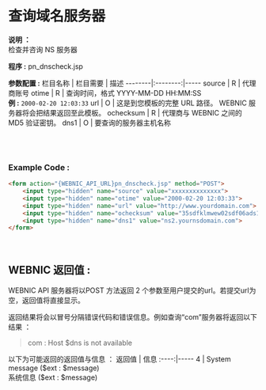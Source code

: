 # 查询域名服务器

**说明 ：** <br> 
检查并咨询 NS 服务器

**程序 :** pn_dnscheck.jsp

**参数配置 :**
栏目名称 | 栏目需要 | 描述
--------|:--------:|-----
source | R | 代理商账号
otime | R | 查询时间，格式 YYYY-MM-DD HH:MM:SS <br> **例 :** `2000-02-20 12:03:33`
url | O | 这是到您模板的完整 URL 路径。 WEBNIC 服务器将会把结果返回至此模板。
ochecksum | R | 代理商与 WEBNIC 之间的 MD5 验证密钥。
dns1 | O | 要查询的服务器主机名称

<br><br>

### Example Code :

```HTML
<form action="{WEBNIC_API_URL}pn_dnscheck.jsp" method="POST"> 
    <input type="hidden" name="source" value="xxxxxxxxxxxxxx"> 
    <input type="hidden" name="otime" value="2000-02-20 12:03:33"> 
    <input type="hidden" name="url" value="http://www.yourdomain.com">
    <input type="hidden" name="ochecksum" value="35sdfklmwew02sdf06ads1asd3"> 
    <input type="hidden" name="dns1" value="ns2.yournsdomain.com">
</form>
```

<br>

WEBNIC 返回值 :
-----
WEBNIC API 服务器将以POST 方法返回 2 个参数至用户提交的url。若提交url为空，返回值将直接显示。

返回结果将会以冒号分隔错误代码和错误信息。例如查询“com”服务器将返回以下结果 ：<br>
> com : Host $dns is not available 

以下为可能返回的返回值与信息 ：
返回值 | 信息
:----:|-----
4 | System message (\$ext : $message) <br> 系统信息 (\$ext : $message)